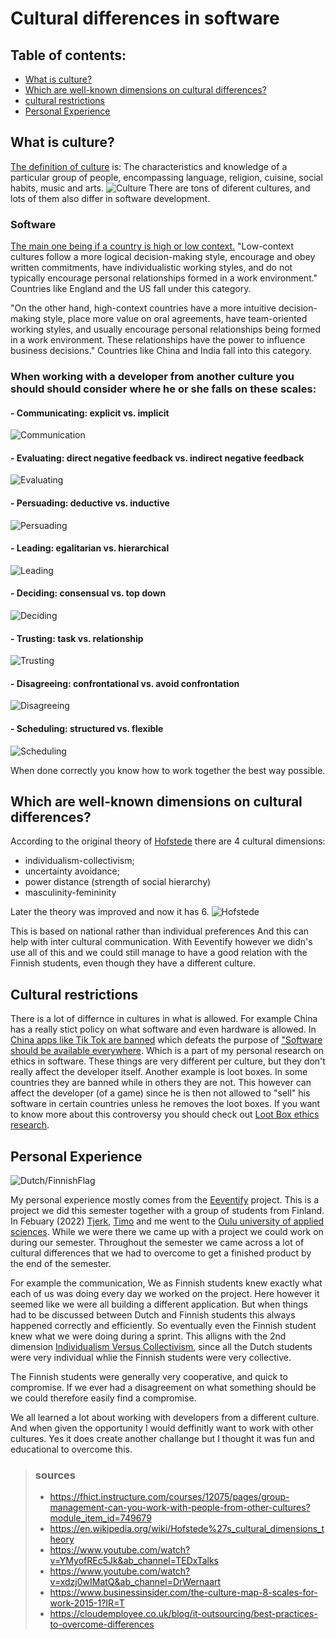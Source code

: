 # Cultural differences in software

## Table of contents:
- [What is culture?](#what-is-culture)
- [Which are well-known dimensions on cultural differences?](#which-are-well-known-dimensions-on-cultural-differences) 
- [cultural restrictions](#cultural-restrictions)
- [Personal Experience](#personal-experience)

## What is culture?
[The definition of culture](https://dictionary.cambridge.org/dictionary/english/culture) is:
The characteristics and knowledge of a particular group of people, encompassing language, religion, cuisine, social habits, music and arts.
![Culture](https://www.erasmus-journal.eu/wp-content/uploads/48331673207_9a29bfdd53_o-1024x515.png)
There are tons of diferent cultures, and lots of them also differ in software development.

### Software
[The main one being if a country is high or low context.](https://www.businessinsider.com/the-culture-map-8-scales-for-work-2015-1?international=true&r=US&IR=T)
"Low-context cultures follow a more logical decision-making style, encourage and obey written commitments, have individualistic working styles, and do not typically encourage personal relationships formed in a work environment." 
Countries like England and the US fall under this category.

"On the other hand, high-context countries have a more intuitive decision-making style, place more value on oral agreements, have team-oriented working styles, and usually encourage personal relationships being formed in a work environment. These relationships have the power to influence business decisions." 
Countries like China and India fall into this category. 

### When working with a developer from another culture you should should consider where he or she falls on these scales:
#### - Communicating: explicit vs. implicit
![Communication](https://user-images.githubusercontent.com/73878099/174999286-d349fa0c-b672-4d06-8531-11140079a084.png)
#### - Evaluating: direct negative feedback vs. indirect negative feedback
![Evaluating](https://user-images.githubusercontent.com/73878099/174999606-bc8c1269-4eff-41c6-8e9e-eb2a9a36f6b0.png)
#### - Persuading: deductive vs. inductive
![Persuading](https://user-images.githubusercontent.com/73878099/174999681-a16fffc3-be95-40fb-af94-ab38a72c1805.png)
#### - Leading: egalitarian vs. hierarchical
![Leading](https://user-images.githubusercontent.com/73878099/174999752-96d985d5-93ac-4bd3-b208-281bf39558c4.png)
#### - Deciding: consensual vs. top down
![Deciding](https://user-images.githubusercontent.com/73878099/174999890-b2530559-988e-4655-9038-f047cb8c8dba.png)
#### - Trusting: task vs. relationship
![Trusting](https://user-images.githubusercontent.com/73878099/174999921-4870292d-245d-402e-ba66-49cbbfc87510.png)
#### - Disagreeing: confrontational vs. avoid confrontation
![Disagreeing](https://user-images.githubusercontent.com/73878099/174999944-2569c861-77d1-4320-9d5d-6f2a1011c46f.png)
#### - Scheduling: structured vs. flexible
![Scheduling](https://user-images.githubusercontent.com/73878099/174999976-59304dab-6e1a-43ee-b0c6-ac5389a720d2.png)

When done correctly you know how to work together the best way possible.

## Which are well-known dimensions on cultural differences? 
According to the original theory of [Hofstede](https://en.wikipedia.org/wiki/Hofstede%27s_cultural_dimensions_theory#:~:text=The%20original%20theory%20proposed%20four,orientation%20versus%20person%2Dorientation) there are 4 cultural dimensions:
- individualism-collectivism; 
- uncertainty avoidance; 
- power distance (strength of social hierarchy) 
- masculinity-femininity 

Later the theory was improved and now it has 6.
![Hofstede](https://user-images.githubusercontent.com/73878099/175284848-95c1e19d-b7e8-4bc7-b522-e033220b19e0.png)

This is based on national rather than individual preferences
And this can help with inter cultural communication. 
With Eeventify however we didn's use all of this and we could still manage to have a good relation with the Finnish students, even though they have a different culture.

## Cultural restrictions
There is a lot of differnce in cultures in what is allowed. For example China has a really stict policy on what software and even hardware is allowed.
In [China apps like Tik Tok are banned](https://techcrunch.com/2019/12/09/china-moves-to-ban-foreign-software-and-hardware-from-state-offices/) which defeats the purpose of ["Software should be available everywhere](https://github.com/StokersWebsite/.github/blob/main/Research/Ethics.md#web-applications-should-work-everywhere).
Which is a part of my personal research on ethics in software.
These things are very different per culture, but they don't really affect the developer itself.
Another example is loot boxes. In some countries they are banned while in others they are not. This however can affect the developer (of a game) since he is then not allowed to "sell" his software in certain countries unless he removes the loot boxes. If you want to know more about this controversy you should check out [Loot Box ethics research](https://github.com/StokersWebsite/.github/edit/main/Research/Ethics.md#loot-boxes).

## Personal Experience
![Dutch/FinnishFlag](https://user-images.githubusercontent.com/73878099/175038299-78026856-892c-491b-9f5a-6bd1dda4e677.png)

My personal experience mostly comes from the [Eeventify](https://github.com/Eeventify) project. This is a project we did this semester together with a group of students from Finland. In Febuary (2022) [Tjerk](https://github.com/TjerkZ), [Timo](https://github.com/timojw) and me went to the [Oulu university of applied sciences](https://www.oamk.fi/en/). While we were there we came up with a project we could work on during our semester. Throughout the semester we came across a lot of cultural differences that we had to overcome to get a finished product by the end of the semester.

For example the communication, We as Finnish students knew exactly what each of us was doing every day we worked on the project. Here however it seemed like we were all building a different application. But when things had to be discussed between Dutch and Finnish students this always happened correctly and efficiently.
So eventually even the Finnish student knew what we were doing during a sprint. This alligns with the 2nd dimension [Individualism Versus Collectivism](https://www.mindtools.com/pages/article/newLDR_66.htm#:~:text=2.%20Individualism%20Versus%20Collectivism%20(IDV)), since all the Dutch students were very individual whlie the Finnish students were very collective.

The Finnish students were generally very cooperative, and quick to compromise. If we ever had a disagreement on what something should be we could therefore easily find a compromise. 

We all learned a lot about working with developers from a different culture. And when given the opportunity I would deffinitly want to work with other cultures.
Yes it does create another challange but I thought it was fun and educational to overcome this.

> ### sources
> - https://fhict.instructure.com/courses/12075/pages/group-management-can-you-work-with-people-from-other-cultures?module_item_id=749679 
> - https://en.wikipedia.org/wiki/Hofstede%27s_cultural_dimensions_theory
> - https://www.youtube.com/watch?v=YMyofREc5Jk&ab_channel=TEDxTalks
> - https://www.youtube.com/watch?v=xdzj0wIMatQ&ab_channel=DrWernaart
> - https://www.businessinsider.com/the-culture-map-8-scales-for-work-2015-1?IR=T
> - https://cloudemployee.co.uk/blog/it-outsourcing/best-practices-to-overcome-differences
